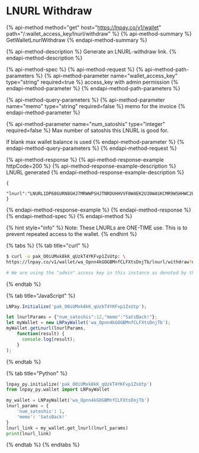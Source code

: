 # LNURL Withdraw

{% api-method method="get" host="https://lnpay.co/v1/wallet" path="/:wallet\_access\_key/lnurl/withdraw" %}
{% api-method-summary %}
GetWalletLnurlWithdraw
{% endapi-method-summary %}

{% api-method-description %}
Generate an LNURL-withdraw link. 
{% endapi-method-description %}

{% api-method-spec %}
{% api-method-request %}
{% api-method-path-parameters %}
{% api-method-parameter name="wallet\_access\_key" type="string" required=true %}
access\_key with admin permission
{% endapi-method-parameter %}
{% endapi-method-path-parameters %}

{% api-method-query-parameters %}
{% api-method-parameter name="memo" type="string" required=false %}
memo for the invoice
{% endapi-method-parameter %}

{% api-method-parameter name="num\_satoshis" type="integer" required=false %}
Max number of satoshis this LNURL is good for.   
  
If blank max wallet balance is used
{% endapi-method-parameter %}
{% endapi-method-query-parameters %}
{% endapi-method-request %}

{% api-method-response %}
{% api-method-response-example httpCode=200 %}
{% api-method-response-example-description %}
LNURL generated
{% endapi-method-response-example-description %}

```text
{
    "lnurl":"LNURL1DP68GURN8GHJ7MRWWPSHJTNRDUHHVVF0W4EK2U30WASKCMR9WSHHWC2LFACXUM35DDR5736ZF4HXVS6VGEV8GU6YDE49GC30D3H82UNV94C8YMMRV4EHX0M0W36R66MGD95KS4JGFADRS4ZRFEXK2SN2FFUXUSMHFA98XDZ8D3T9SDECWVHR43"
}
```
{% endapi-method-response-example %}
{% endapi-method-response %}
{% endapi-method-spec %}
{% endapi-method %}

{% hint style="info" %}
Note: These LNURLs are ONE-TIME use. This is to prevent repeated access to the wallet.
{% endhint %}

{% tabs %}
{% tab title="curl" %}
```bash
$ curl -u pak_O0iUMxk8kK_qUzkT4YKFvp1ZsUtp: \
https://lnpay.co/v1/wallet/wa_Opnn4kGOGBMnfCLFXtsDnjTb/lnurl/withdraw?num_satoshis=3

# We are using the "admin" access key in this instance as denoted by the "wa_"
```
{% endtab %}

{% tab title="JavaScript" %}
```javascript
LNPay.Initialize('pak_O0iUMxk8kK_qUzkT4YKFvp1ZsUtp');

let lnurlParams = {"num_satoshis":12,"memo":"SatsBack!"};
let myWallet = new LNPayWallet('wa_Opnn4kGOGBMnfCLFXtsDnjTb');
myWallet.getLnurl(lnurlParams,
    function(result) {
      console.log(result);
    }
);
```
{% endtab %}

{% tab title="Python" %}
```python
lnpay_py.initialize('pak_O0iUMxk8kK_qUzkT4YKFvp1ZsUtp')
from lnpay_py.wallet import LNPayWallet

my_wallet = LNPayWallet('wa_Opnn4kGOGBMnfCLFXtsDnjTb')
lnurl_params = {
    'num_satoshis': 1,
    'memo': 'SatsBack!'
}
lnurl_link = my_wallet.get_lnurl(lnurl_params)
print(lnurl_link)
```
{% endtab %}
{% endtabs %}

